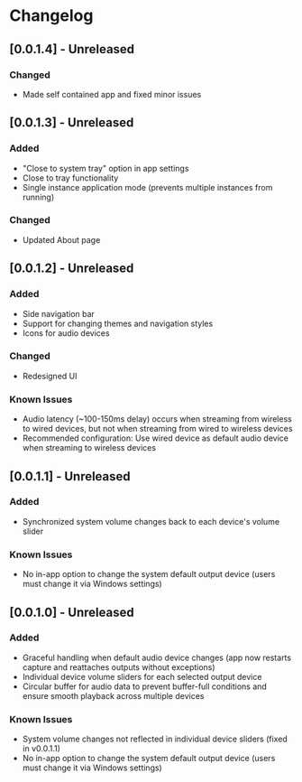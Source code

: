 # Changelog

## [0.0.1.4] - Unreleased

### Changed
- Made self contained app and fixed minor issues

## [0.0.1.3] - Unreleased

### Added
- "Close to system tray" option in app settings
- Close to tray functionality
- Single instance application mode (prevents multiple instances from running)

### Changed
- Updated About page

## [0.0.1.2] - Unreleased

### Added
- Side navigation bar
- Support for changing themes and navigation styles
- Icons for audio devices

### Changed
- Redesigned UI

### Known Issues
- Audio latency (~100-150ms delay) occurs when streaming from wireless to wired devices, but not when streaming from wired to wireless devices
- Recommended configuration: Use wired device as default audio device when streaming to wireless devices

## [0.0.1.1] - Unreleased

### Added
- Synchronized system volume changes back to each device's volume slider

### Known Issues
- No in-app option to change the system default output device (users must change it via Windows settings)

## [0.0.1.0] - Unreleased

### Added
- Graceful handling when default audio device changes (app now restarts capture and reattaches outputs without exceptions)
- Individual device volume sliders for each selected output device
- Circular buffer for audio data to prevent buffer-full conditions and ensure smooth playback across multiple devices

### Known Issues
- System volume changes not reflected in individual device sliders (fixed in v0.0.1.1)
- No in-app option to change the system default output device (users must change it via Windows settings)
